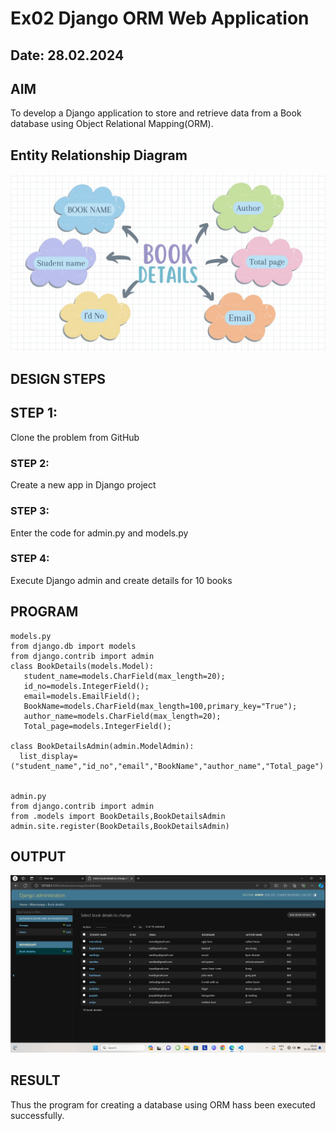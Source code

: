 # Ex02 Django ORM Web Application

## Date: 28.02.2024

## AIM
To develop a Django application to store and retrieve data from a Book database using Object Relational Mapping(ORM).

## Entity Relationship Diagram
![er diagram](<WhatsApp Image 2024-03-04 at 14.30.48.jpeg>)

## DESIGN STEPS

## STEP 1:
Clone the problem from GitHub

### STEP 2:
Create a new app in Django project

### STEP 3:
Enter the code for admin.py and models.py

### STEP 4:
Execute Django admin and create details for 10 books

## PROGRAM

```
models.py
from django.db import models
from django.contrib import admin
class BookDetails(models.Model):
   student_name=models.CharField(max_length=20);
   id_no=models.IntegerField();
   email=models.EmailField();
   BookName=models.CharField(max_length=100,primary_key="True");
   author_name=models.CharField(max_length=20);
   Total_page=models.IntegerField();

class BookDetailsAdmin(admin.ModelAdmin):
  list_display=("student_name","id_no","email","BookName","author_name","Total_page")


admin.py
from django.contrib import admin
from .models import BookDetails,BookDetailsAdmin
admin.site.register(BookDetails,BookDetailsAdmin)
```


## OUTPUT
![output](<Screenshot 2024-02-28 093442.png>)


## RESULT
Thus the program for creating a database using ORM hass been executed successfully.

